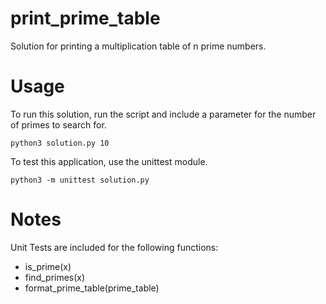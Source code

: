# print_prime_table
Solution for printing a multiplication table of n prime numbers.

# Usage
To run this solution, run the script and include a parameter for the number of primes to search for.

```python3 solution.py 10```

To test this application, use the unittest module.

```python3 -m unittest solution.py```

# Notes
Unit Tests are included for the following functions:
- is_prime(x)
- find_primes(x)
- format_prime_table(prime_table)
